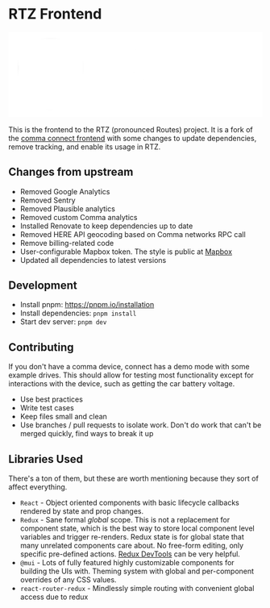 # RTZ Frontend

![RTZ logo](./public/images/hero.png)

This is the frontend to the RTZ (pronounced Routes) project. It is a fork of the [comma connect frontend](https://github.com/commaai/connect) with some changes to update dependencies, remove tracking, and enable its usage in RTZ.

## Changes from upstream

- Removed Google Analytics
- Removed Sentry
- Removed Plausible analytics
- Removed custom Comma analytics
- Installed Renovate to keep dependencies up to date
- Removed HERE API geocoding based on Comma networks RPC call
- Remove billing-related code
- User-configurable Mapbox token. The style is public at [Mapbox](https://api.mapbox.com/styles/v1/usa-reddragon/clyd2ske5010r01qr2lde0k3n.html?title=copy&access_token=pk.eyJ1IjoidXNhLXJlZGRyYWdvbiIsImEiOiJjbHlkMzl6cW4wMGtnMmxvcWY1MTZpeGg2In0.AHfA3k-lG_b48str7o3xQw&zoomwheel=true&fresh=true)
- Updated all dependencies to latest versions

## Development

- Install pnpm: <https://pnpm.io/installation>
- Install dependencies: `pnpm install`
- Start dev server: `pnpm dev`

## Contributing

If you don't have a comma device, connect has a demo mode with some example drives. This should allow for testing most functionality except for interactions with the device, such as getting the car battery voltage.

- Use best practices
- Write test cases
- Keep files small and clean
- Use branches / pull requests to isolate work. Don't do work that can't be merged quickly, find ways to break it up

## Libraries Used

There's a ton of them, but these are worth mentioning because they sort of affect everything.

- `React` - Object oriented components with basic lifecycle callbacks rendered by state and prop changes.
- `Redux` - Sane formal *global* scope. This is not a replacement for component state, which is the best way to store local component level variables and trigger re-renders. Redux state is for global state that many unrelated components care about. No free-form editing, only specific pre-defined actions. [Redux DevTools](https://chrome.google.com/webstore/detail/redux-devtools/lmhkpmbekcpmknklioeibfkpmmfibljd?hl=en) can be very helpful.
- `@mui` - Lots of fully featured highly customizable components for building the UIs with. Theming system with global and per-component overrides of any CSS values.
- `react-router-redux` - Mindlessly simple routing with convenient global access due to redux
